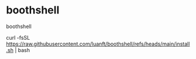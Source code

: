 # boothshell
boothshell


curl -fsSL https://raw.githubusercontent.com/luanft/boothshell/refs/heads/main/install.sh | bash